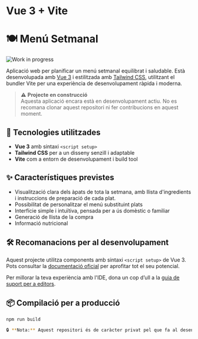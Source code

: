 # Vue 3 + Vite
# 🍽️ Menú Setmanal 

![Work in progress](https://img.shields.io/badge/status-in%20progress-yellow?style=flat-square)

Aplicació web per planificar un menú setmanal equilibrat i saludable. Està desenvolupada amb [Vue 3](https://vuejs.org/) i estilitzada amb [Tailwind CSS](https://tailwindcss.com/), utilitzant el bundler Vite per una experiència de desenvolupament ràpida i moderna.

> ⚠️ **Projecte en construcció**  
> Aquesta aplicació encara està en desenvolupament actiu. No es recomana clonar aquest repositori ni fer contribucions en aquest moment.

## 🚀 Tecnologies utilitzades

- **Vue 3** amb sintaxi `<script setup>`
- **Tailwind CSS** per a un disseny senzill i adaptable
- **Vite** com a entorn de desenvolupament i build tool

## ✨ Característiques previstes

- Visualització clara dels àpats de tota la setmana, amb llista d'ingredients i instruccions de preparació de cada plat.
- Possibilitat de personalitzar el menú substituint plats
- Interfície simple i intuïtiva, pensada per a ús domèstic o familiar
- Generació de llista de la compra
- Informació nutricional

## 🛠 Recomanacions per al desenvolupament

Aquest projecte utilitza components amb sintaxi `<script setup>` de Vue 3. Pots consultar la [documentació oficial](https://vuejs.org/api/sfc-script-setup.html) per aprofitar tot el seu potencial.

Per millorar la teva experiència amb l'IDE, dona un cop d’ull a la [guia de suport per a editors](https://vuejs.org/guide/scaling-up/tooling.html#ide-support).

## 📦 Compilació per a producció

```bash
npm run build

🔒 **Nota:** Aquest repositori és de caràcter privat pel que fa al desenvolupament. Es farà públic i es consideraran contribucions externes un cop l’aplicació estigui estabilitzada.


```